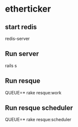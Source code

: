 # etherticker

## start redis
redis-server

## Run server
rails s

## Run resque
QUEUE=* rake resque:work

## Run resque scheduler
QUEUE=* rake resque:scheduler
